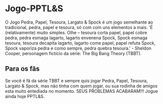 # Jogo-PPTL&amp;S
O Jogo Pedra, Papel, Tesoura, Largato &amp; Spock é um jogo semelhante ao tradicional, pedra, papel e tesoura, só com com uns elementos a mais.
'É (relativamente) muito simples. Olhe – tesoura corta papel, papel cobre pedra, pedra esmaga lagarto, lagarto envenena Spock, 
Spock esmaga tesoura, tesoura decapita lagarto, lagarto come papel, papel refuta Spock, Spock vaporiza pedra e como sempre, 
pedra quebra tesoura.' - Sheldon Cooper, personagem fictício da série: The Big Bang Theory (TBBT).

## Para os fãs
Se você é fã da série TBBT e sempre quis jogar Pedra, Papel, Tesoura, Largato &amp; Spock, mas não tinha com quem jogar, ou sua rodinha de
amigos esta muito entediada no momento. SEUS PROBLEMAS ACABARAM!!! Jogue ainda hoje PPTL&amp;S.
